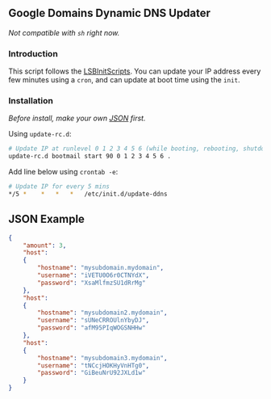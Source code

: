 ## Google Domains Dynamic DNS Updater
*Not compatible with `sh` right now.*

### Introduction

This script follows the [LSBInitScripts](https://wiki.debian.org/LSBInitScripts/).
You can update your IP address every few minutes using a `cron`, and can update at boot time using the `init`.

### Installation

*Before install, make your own [JSON](#json-example) first.*

Using `update-rc.d`:
```bash
# Update IP at runlevel 0 1 2 3 4 5 6 (while booting, rebooting, shutdown, etc.)
update-rc.d bootmail start 90 0 1 2 3 4 5 6 .
```

Add line below using `crontab -e`:
```bash
# Update IP for every 5 mins
*/5 *    *   *   *   /etc/init.d/update-ddns
```

## JSON Example
```json
{
	"amount": 3,
	"host":
	{
		"hostname": "mysubdomain.mydomain",
		"username": "iVETU0O6r0CTNYdX",
		"password": "XsaMlfmzSU1dRrMg"
	},
	"host":
	{
		"hostname": "mysubdomain2.mydomain",
		"username": "sUNeCRROUlnYbyDJ",
		"password": "afM95PIqWOGSNHHw"
	},
	"host":
	{
		"hostname": "mysubdomain3.mydomain",
		"username": "tNCcjHOKHyVnHTg0",
		"password": "GiBeuNrU92JXLd1w"
	}
}
```
